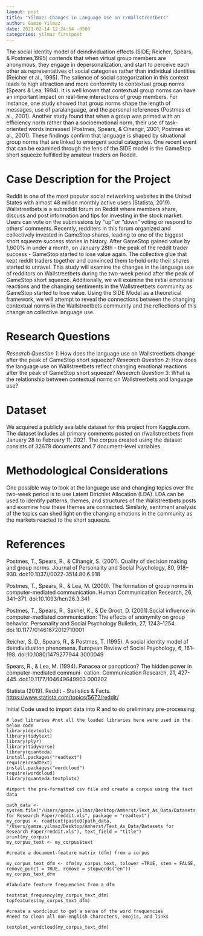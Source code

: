 ```yaml
---
layout: post
title: "Yilmaz: Changes in Language Use on r/Wallstreetbets"
author: Gamze Yilmaz
date: 2021-02-14 12:24:54 -0500
categories: yilmaz firstpost
---
```


The social identity model of deindividuation effects (SIDE; Reicher, Spears, & Postmes,1995) contends that when virtual group members are anonymous, they engage in depersonalization, and start to perceive each other as representatives of social categories rather than individual identities (Reicher et al., 1995). The salience of social categorization in this context leads to high attraction and more conformity to contextual group norms (Spears & Lea, 1994). It is well known that contextual group norms can have an important impact on real-time interactions of group members. For instance, one study showed that group norms shape the length of messages, use of paralanguage, and the personal references (Postmes et al., 2001). Another study found that when a group was primed with an efficiency norm rather than a socioemotional norm, their use of task-oriented words increased (Postmes, Spears, & Cihangir, 2001; Postmes et al., 2001). These findings confirm that language is shaped by situational group norms that are linked to emergent social categories. One recent event that can be examined through the lens of the SIDE model is the GameStop short squeeze fulfilled by amateur traders on Reddit.

# Case Description for the Project 

Reddit is one of the most popular social networking websites in the United States with almost 48 million monthly active users (Statista, 2019). Wallstreetbets is a subreddit forum on Reddit where members share, discuss and post information and tips for investing in the stock market. Users can vote on the submissions by “up” or “down” voting or respond to others’ comments. Recently, redditers in this forum organized and collectively invested in GameStop shares, leading to one of the biggest short squeeze success stories in history. After GameStop gained value by 1,600% in under a month, on January 28th - the peak of the reddit trader success - GameStop started to lose value again. The collective glue that kept reddit traders together and convinced them to hold onto their shares started to unravel. This study will examine the changes in the language use of redditors on Wallstreetbets during the two-week period after the peak of GameStop short squeeze. Additionally, we will examine the initial emotional reactions and the changing sentiments in the Wallstreetbets community as GameStop started to lose value. Using the SIDE Model as a theoretical framework, we will attempt to reveal the connections between the changing contextual norms in the Wallstreetbets community and the reflections of this change on collective language use. 

# Research Questions

*Research Question 1*: How does the language use on Wallstreetbets change after the peak of GameStop short squeeze? 
*Research Question 2*: How does the language use on Wallstreetbets reflect changing emotional reactions after the peak of GameStop short squeeze?
*Research Question 3*: What is the relationship between contextual norms on Wallstreetbets and language use? 
	
# Dataset

We acquired a publicly available dataset for this project from Kaggle.com. The dataset includes all primary comments posted on r/wallstreetbets from January 28 to February 11, 2021. The corpus created using the dataset consists of 32679 documents and 7 document-level variables.

# Methodological Considerations

One possible way to look at the language use and changing topics over the two-week period is to use Latent Dirichlet Allocation (LDA). LDA can be used to identify patterns, themes, and structures of the Wallstreetbets posts and examine how these themes are connected. Similarly, sentiment analysis of the topics can shed light on the changing emotions in the community as the markets reacted to the short squeeze. 

# References 
Postmes, T., Spears, R., & Cihangir, S. (2001). Quality of decision making and group norms. Journal of Personality and Social Psychology, 80, 918–930. doi:10.1037//0022-3514.80.6.918 

Postmes, T., Spears, R., & Lea, M. (2000). The formation of group norms in computer-mediated communication. Human Communication Research, 26, 341–371. doi:10.1093/hcr/26.3.341 

Postmes, T., Spears, R., Sakhel, K., & De Groot, D. (2001).Social influence in computer-mediated communication: The effects of anonymity on group behavior. Personality and Social Psychology Bulletin, 27, 1243–1254. doi:10.1177/01461672012710001

Reicher, S. D., Spears, R., & Postmes, T. (1995). A social identity model of deindividuation phenomena. European Review of Social Psychology, 6, 161–198. doi:10.1080/1479277944
3000049

Spears, R., & Lea, M. (1994). Panacea or panopticon? The hidden power in computer-mediated communi- cation. Communication Research, 21, 427-445. doi:10.1177/104649649903 000202

Statista (2019). Reddit - Statistics & Facts. https://www.statista.com/topics/5672/reddit/ 

Initial Code used to import data into R and to do preliminary pre-processing:

```{r}
# load libraries #not all the loaded libraries here were used in the below code
library(devtools)
library(tidytext)
library(plyr)
library(tidyverse)
library(quanteda)
install.packages("readtext")
require(readtext)
install.packages("wordcloud")
require(wordcloud)
library(quanteda.textplots)

#import the pre-formatted csv file and create a corpus using the text data

path_data <- system.file("/Users/gamze.yilmaz/Desktop/Amherst/Text_As_Data/Datasets for Research Paper/reddit.xls", package = "readtext")
my_corpus <- readtext(paste0(path_data, "/Users/gamze.yilmaz/Desktop/Amherst/Text_As_Data/Datasets for Research Paper/reddit.xls"), text_field = "title")
print(my_corpus)
my_corpus_text <- my_corpus$text

#create a document-feature matrix (dfm) from a corpus

my_corpus_text_dfm <- dfm(my_corpus_text, tolower =TRUE, stem = FALSE, remove_punct = TRUE, remove = stopwords("en"))
my_corpus_text_dfm

#Tabulate feature frequencies from a dfm

textstat_frequency(my_corpus_text_dfm) 
topfeatures(my_corpus_text_dfm)

#create a wordcloud to get a sense of the word frequencies 
#need to clean all non-english characters, emojis, and links

textplot_wordcloud(my_corpus_text_dfm)
```


